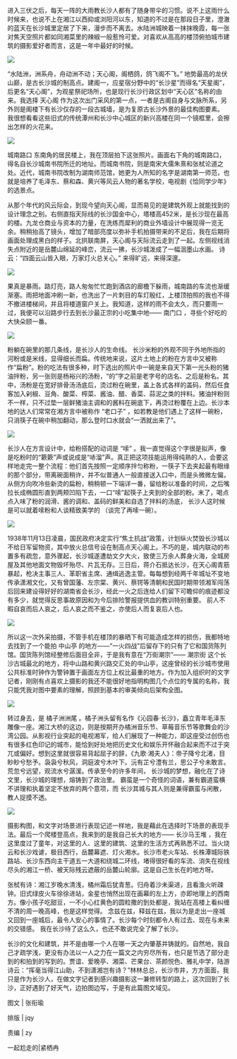 进入三伏之后，每天一阵的大雨教长沙人都有了随身带伞的习惯。说不上这雨什么时候来，也说不上在湘江以西抑或浏阳河以东，知道的不过是在那段日子里，澄澈的蓝天在长沙城里定居了下来，漫步而不离去。水陆洲城映着一抹抹晚霞，每一张对焦天空照片都如同湘菜里的辣椒一般惹怜可爱。对喜欢从高高的楼顶俯拍城市建筑的摄影爱好者而言，这是一年中最好的时候。

![](./images/img_001.jpeg)

“水陆洲，洲系舟，舟动洲不动；天心阁，阁栖鸽，鸽飞阁不飞。” 地势最高的龙伏山巅，是古长沙城的制高点。建阁一，应星宿分野中的“长沙星”而得名“天星阁”，后更名“天心阁”，为观星祭祀场所，也是现行长沙行政区划中“天心区”名称的由来。我选择 天心阁 作为这次出门采风的第一点，一者是古阁自身与文脉所系，另外则是阁楼下有长沙仅存的一段古城墙，是为复原古长沙外景的最佳构图要素。 我很想看看这些旧式的传统潭州和长沙中心城区的新兴高楼在同一个镜框里，会擦出怎样的火花来。

![](./images/img_002.jpeg)

城南路口 东南角的居民楼上，我在顶层拍下这张照片。画面右下角的城南路口，得名自长沙城南书院所迁的地址。而城南书院，则是南宋大儒朱熹和张栻论道之处。近代，城南书院改制为湖南师范馆，她更为人所知的名字是湖南第一师范，也就是培养了毛泽东、蔡和森、黄兴等风云人物的著名学校，电视剧《恰同学少年》的选景点。

从那个年代的风云际会，到现今望向天心阁，显而易见的是建筑外观上就能找到的设计理念之别。右侧直指天际线的长沙国金中心，塔楼高452米，是长沙现在最高的楼。九龙仓商业与资本的力量，在洗练而犀利的商业外墙设计中展现得一览无余。稍稍抬高了镜头，增加了暗部亮度以弥补手机拍摄带来的不足后，我在后期将画面处理成黑白的样子。北拱联南屏，天心阁与天际流云走到了一起。左侧视线消失点附近的是岳麓山绵延的峰峦，流云一拂，长沙城泼成了一幅洇墨山水画。 诗云：“四面云山皆入眼，万家灯火总关心。” 来得旷远，来得深邃。

![](./images/img_003.jpeg)

果真是暴雨。路灯亮，路人匆匆忙忙跑到酒店的廊檐下躲雨，城南路的车流也渐缓渐塞。雨把地面冲刷一新，也洗出了一片刺目的车灯殷红，上楼顶拍照的我也不得不撤进楼梯间，并且将楼道窗户关上。我知道，这样的雨不会太久，而只要雨一过，我便可以沿路步行去到长沙最正宗的小吃集中地—— 南门口 ，寻些个好吃的大快朵颐一番。

![](./images/img_004.jpeg)

粉躺在碗里的那几条线，是长沙人的生命线。 长沙米粉的外观不同于外地所指的河粉或是米线，显得细长而扁。传统地来说，这片土地上的粉在方言中又被称作“扁粉”。粉的吃法有很多种，时下选出的照片中一碗是来自天下第一光头粉的猪油拌粉，另一张则是杨裕兴的汤粉，“的”字之前是老字号的店名、之后是粉名。其中，汤粉是在宽好排骨汤汤底后，烫过粉在碗里，盖上各式各样的盖码，然后任食客加入剁椒、豆角、酸菜、榨菜、酱油、醋、香菜、蒜泥之类的拌料。猪油拌粉则不一样，只不过垫一层鲜猪油主调和的酱料在碗底下，再烫过粉覆在上边。长沙本地的达人们常常在湘方言中被称作 “老口子” ，如若教是他们遇上了这样一碗粉，只消筷子在碗中稍加翻动，那么登时口水就会“一洒就出来了”。

![](./images/img_005.jpeg)

长沙人在方言设计中，给粉搭配的动词是 “嗦” 。我一直觉得这个字很是拟声，像是吃粉时的“簌簌”声或说成是“哧溜”声。真正把这项技能运用得纯熟的人，会要这样地走完一整个流程：他们首先按照一定顺序拌匀称粉，一筷子下去夹起最有眼缘的那个部分，带离碗面稍许，并不似普通人一般直接送入口中，而是头微微左偏，从侧方向吹冷些新烫的扁粉，稍稍顿一下端详一番，留给粉以准备的时间，之后嘴拉长成椭圆形直到两颊凹陷下去，一口“嗦”起筷子上夹到的全部的粉。末了，喝点点入味了粉的润滑、酱的调和、盖码的鲜美和自选了拌料的汤底， 长沙人这时候是可以就着嗦粉和人谈精致美学的 （谈完了再嗦一碗）。

![](./images/img_006.jpeg)

1938年11月13日凌晨，国民政府决定实行“焦土抗战”政策，计划纵火焚毁长沙城以不给日军留物资，其中放火总信号设在制高点天心阁上。不巧的是，城内联动的布置多有疏忽，意外骤起，长沙城遂遭劫文夕大火，致使三万余人葬身火海，全城房屋及其他地面文物毁坏殆尽、片瓦无存。三日后，蒋介石抵达长沙，在天心阁青筋暴起，枪决主事三人、革职省主席、通缉逃逸主管。每每想到经两千年城址不变地传承潇湘文化，又有曾国藩、左宗棠、黄兴、蔡锷等清朝和民国时期带领湘军闯荡后回来建设得好好的湖南省会长沙，经此一火之后连给人们留下可瞻仰的痕迹都没有多少，就觉得反思事故原因和为今后排险警报提供血的教训特别重要。 前人不暇自哀而后人哀之，后人哀之而不鉴之，亦使后人而复哀后人也。

![](./images/img_007.jpeg)

所以这一次外采拍摄，不管手机在楼顶的暴晒下有可能造成怎样的损伤，我都特地去找到了一个能拍 中山亭 的地方——“一火四战”后留存下的只有了它和国货陈列馆。国货陈列馆经整修后面目全非，于是我有意在“万街潮宗”—— 潮宗街 这个长沙古城最北的地方，将中山路和黄兴路交汇处的中山亭，这座曾经的长沙城市使用公共标准时钟作为警钟置于画面左方位上权比最重的地方。作为加入组织时的文字记者，刚刚有点喜欢上摄影的我还不能很好地指明构图几个点位的专属的名称，我只能凭我对图中要素的理解，照顾到基本的审美倾向后架构全图。

![](./images/img_008.jpeg)

转过身去，是 橘子洲洲尾 。橘子洲头留有名作《沁园春·长沙》，矗立青年毛泽东雕像一座。湘江大桥的这边，则是按期开办橘洲音乐节、草莓音乐节等歌舞会的沙湾公园。从影视行业突起的电视湘军，给人们展现了一种能力，即这座受过创伤也有很多红色印记的城市，能恰到好处地把历史文化和娱乐开怀融合起来而不过于突兀或偏好。想到这里就很容易背起屈子的辞，《九歌·湘夫人》：帝子降兮北渚，目眇眇兮愁予。袅袅兮秋风，洞庭波兮木叶下。沅有芷兮澧有兰，思公子兮未敢言。荒忽兮远望，观流水兮潺湲。传承至今的许多年间， 长沙城的梦想，融化在了诗文里，长沙城的理想，熔铸到了政治里。 霸蛮是一个奇怪的词语，兼有霸道蛮横不讲理和执着坚定不放弃的两个意项，而 长沙其城与其人则是兼得霸蛮与闲散，教人捉摸不透。

![](./images/img_009.jpeg)

摄影构图，和文字对场景进行表现记述一样地，我是藉此在选择时下场景的表现手法。最后一个爬楼登高点，我来到的是我自己长大的地方—— 长沙马王堆 ，我在这里度过了童年，对这里的人、这里的建筑、这里的生活方式再熟悉不过。当火烧云和长沙戏谑，极目西行，岳麓幕遮、灯火湘水。长沙市老火车站、长株潭城际铁路站、长沙东西向主干道五一大道和绕城二环线，堵得很好看的车流、消失在视线尽头的湘江一桥、被天际残云遮蔽的岳麓山轮廓。这是自己生长在的地方呀。

张栻有诗：湘江岁晚水清浅，橘州霜后犹青葱。归舟着沙未渠进，且看渔火听疎钟。旧式绿皮火车徐徐进站，金星也悄然出现在画幕的左上方，亦即地理上的西南方。像小孩子吃甜豆，一不小心红黄色的圆粒撒的到处都是，我站在高楼上看纠缠不清的周一晚高峰，也是这样觉得。 念兹在兹，释兹在兹，我以为是走出一座城又回到一座城后，最令人安心的事情了。长沙每个时刻都令人有过去、现在与未来的交错感。 我在长沙待了这么久，也还不敢说完全了解了长沙。

长沙的文化和建筑，并不是由哪一个人在哪一天之内肇基并铸就的。自然地，我自己才疏学浅，更没有办法以一人之力在一篇文之内穷尽所有，也只是节选了部分走到的和拍到的写到的。贾谊、爱晚亭、湘菜、芒果台、茶颜悦色、雅礼中学，陆游诗云：“挥毫当得江山助，不到潇湘岂有诗？”林林总总，长沙市井，方方面面，我只是作为长沙人，在做文字记者到感兴趣摄影这一兼修转型的路上，这次回到了长沙，正好遇到了好天气，边拍图边写，于是有此篇图文域见。

图文 | 张衔瑜

排版 | jqy

责编 | zy

一起尬走的|紧栖冉
